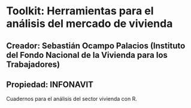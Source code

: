 # Toolkit: Herramientas para el análisis del mercado de vivienda 
## Creador: Sebastián Ocampo Palacios (Instituto del Fondo Nacional de la Vivienda para los Trabajadores)
## Propiedad: INFONAVIT

Cuadernos para el análisis del sector vivienda con R. 
